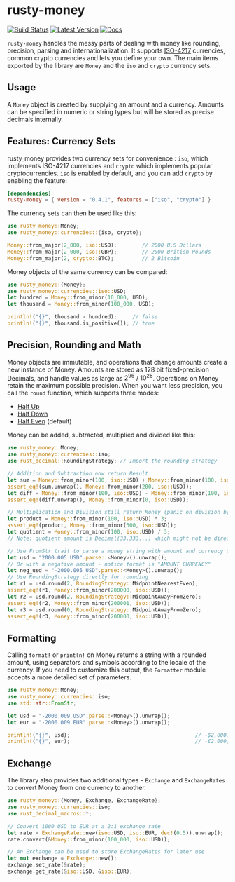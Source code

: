 # rusty-money

[![Build Status]][Github Action]
[![Latest Version]][crates.io]
[![Docs]][docs.rs]

[Build Status]: https://github.com/varunsrin/rusty_money/actions/workflows/rust.yml/badge.svg
[Github Action]: https://github.com/varunsrin/rusty_money/actions/workflows/rust.yml
[Latest Version]: https://img.shields.io/crates/v/rusty-money.svg
[crates.io]: https://crates.io/crates/rusty-money
[Docs]: https://docs.rs/rusty-money/badge.svg
[docs.rs]: https://docs.rs/rusty-money

`rusty-money` handles the messy parts of dealing with money like rounding, precision, parsing and internationalization.
It supports [ISO-4217](https://en.wikipedia.org/wiki/ISO_4217) currencies, common crypto currencies and lets you
define your own. The main items exported by the library are `Money` and the `iso` and `crypto` currency sets.

## Usage

A `Money` object is created by supplying an amount and a currency. Amounts can be specified in numeric or string types
but will be stored as precise decimals internally.

## Features: Currency Sets

rusty_money provides two currency sets for convenience : `iso`, which implements ISO-4217 currencies and `crypto` which
implements popular cryptocurrencies. `iso` is enabled by default, and you can add `crypto` by enabling the feature:

```toml
[dependencies]
rusty-money = { version = "0.4.1", features = ["iso", "crypto"] }
```

The currency sets can then be used like this:

```rust
use rusty_money::Money;
use rusty_money::currencies::{iso, crypto};

Money::from_major(2_000, iso::USD);        // 2000 U.S Dollars
Money::from_major(2_000, iso::GBP);        // 2000 British Pounds
Money::from_major(2, crypto::BTC);         // 2 Bitcoin
```

Money objects of the same currency can be compared:

 ```rust
use rusty_money::{Money};
use rusty_money::currencies::iso::USD;
let hundred = Money::from_minor(10_000, USD);
let thousand = Money::from_minor(100_000, USD);

println!("{}", thousand > hundred);     // false
println!("{}", thousand.is_positive()); // true
```

## Precision, Rounding and Math

Money objects are immutable, and operations that change amounts create a new instance of Money. Amounts are stored
as 128 bit fixed-precision [Decimals](https://github.com/paupino/rust-decimal), and handle values as large as
$2^{96}$ / $10^{28}$. Operations on Money retain the maximum possible precision. When you want less
precision, you call the `round` function, which  supports three modes:

* [Half Up](https://en.wikipedia.org/wiki/Rounding#Round_half_up)
* [Half Down](https://en.wikipedia.org/wiki/Rounding#Round_half_down)
* [Half Even](https://en.wikipedia.org/wiki/Rounding#Round_half_even) (default)

Money can be added, subtracted, multiplied and divided like this:

```rust
use rusty_money::Money;
use rusty_money::currencies::iso;
use rust_decimal::RoundingStrategy; // Import the rounding strategy

// Addition and Subtraction now return Result
let sum = Money::from_minor(100, iso::USD) + Money::from_minor(100, iso::USD);  // Ok(2 USD)
assert_eq!(sum.unwrap(), Money::from_minor(200, iso::USD));
let diff = Money::from_minor(100, iso::USD) - Money::from_minor(100, iso::USD); // Ok(0 USD)
assert_eq!(diff.unwrap(), Money::from_minor(0, iso::USD));

// Multiplication and Division still return Money (panic on division by zero)
let product = Money::from_minor(100, iso::USD) * 3;                           // 3 USD
assert_eq!(product, Money::from_minor(300, iso::USD));
let quotient = Money::from_minor(100, iso::USD) / 3;                          // 0.333... USD
// Note: quotient amount is Decimal(33.333...) which might not be directly representable as minor units

// Use FromStr trait to parse a money string with amount and currency code
let usd = "2000.005 USD".parse::<Money>().unwrap();                           // 2000.005 USD
// Or with a negative amount - notice format is "AMOUNT CURRENCY"
let neg_usd = "-2000.005 USD".parse::<Money>().unwrap();                      // -2000.005 USD
// Use RoundingStrategy directly for rounding
let r1 = usd.round(2, RoundingStrategy::MidpointNearestEven);                 // 2000.00 USD
assert_eq!(r1, Money::from_minor(200000, iso::USD));
let r2 = usd.round(2, RoundingStrategy::MidpointAwayFromZero);                // 2000.01 USD
assert_eq!(r2, Money::from_minor(200001, iso::USD));
let r3 = usd.round(0, RoundingStrategy::MidpointAwayFromZero);                // 2000 USD
assert_eq!(r3, Money::from_minor(200000, iso::USD));
```

## Formatting

Calling `format!` or `println!` on Money returns a string with a rounded amount, using separators and symbols
according to the locale of the currency. If you need to customize this output, the `Formatter` module
accepts a more detailed set of parameters.

```rust
use rusty_money::Money;
use rusty_money::currencies::iso;
use std::str::FromStr;

let usd = "-2000.009 USD".parse::<Money>().unwrap();
let eur = "-2000.009 EUR".parse::<Money>().unwrap();

println!("{}", usd);                                        // -$2,000.01
println!("{}", eur);                                        // -€2.000,01
```

## Exchange

The library also provides two additional types - `Exchange` and `ExchangeRates` to convert Money from one currency
to another.

```rust
use rusty_money::{Money, Exchange, ExchangeRate};
use rusty_money::currencies::iso;
use rust_decimal_macros::*;

// Convert 1000 USD to EUR at a 2:1 exchange rate.
let rate = ExchangeRate::new(iso::USD, iso::EUR, dec!(0.5)).unwrap();
rate.convert(&Money::from_minor(100_000, iso::USD));                    // 500 EUR

// An Exchange can be used to store ExchangeRates for later use
let mut exchange = Exchange::new();
exchange.set_rate(&rate);
exchange.get_rate(&iso::USD, &iso::EUR);
```
